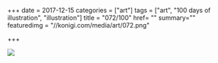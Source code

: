 +++
date = 2017-12-15
categories = ["art"]
tags = ["art", "100 days of illustration", "illustration"]
title = "072/100"
href= ""
summary=""
featuredimg = "//konigi.com/media/art/072.png"

+++

<img src="//konigi.com/media/art/072.png" />
